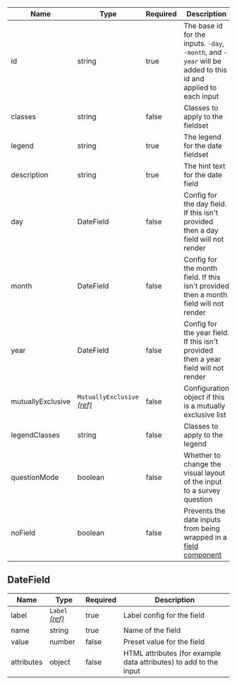 | Name              | Type                                                          | Required | Description                                                                                                  |
| ----------------- | ------------------------------------------------------------- | -------- | ------------------------------------------------------------------------------------------------------------ |
| id                | string                                                        | true     | The base id for the inputs. `-day`, `-month`, and `-year` will be added to this id and applied to each input |
| classes           | string                                                        | false    | Classes to apply to the fieldset                                                                             |
| legend            | string                                                        | true     | The legend for the date fieldset                                                                             |
| description       | string                                                        | true     | The hint text for the date field                                                                             |
| day               | DateField                                                     | false    | Config for the day field. If this isn't provided then a day field will not render                            |
| month             | DateField                                                     | false    | Config for the month field. If this isn't provided then a month field will not render                        |
| year              | DateField                                                     | false    | Config for the year field. If this isn't provided then a year field will not render                          |
| mutuallyExclusive | `MutuallyExclusive` [_(ref)_](/components/mutually-exclusive) | false    | Configuration object if this is a mutually exclusive list                                                    |
| legendClasses     | string                                                        | false    | Classes to apply to the legend                                                                               |
| questionMode      | boolean                                                       | false    | Whether to change the visual layout of the input to a survey question                                        |
| noField           | boolean                                                       | false    | Prevents the date inputs from being wrapped in a [field component](/components/field)                        |

## DateField

| Name       | Type                                 | Required | Description                                                       |
| ---------- | ------------------------------------ | -------- | ----------------------------------------------------------------- |
| label      | `Label` [_(ref)_](/components/label) | true     | Label config for the field                                        |
| name       | string                               | true     | Name of the field                                                 |
| value      | number                               | false    | Preset value for the field                                        |
| attributes | object                               | false    | HTML attributes (for example data attributes) to add to the input |
